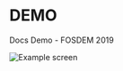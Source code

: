 # DEMO

Docs Demo - FOSDEM 2019

![Example screen](https://github.com/svx/fosdem-docs/blob/master/docs/images/demo-screen.png)

